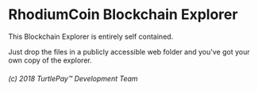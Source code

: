 # RhodiumCoin Blockchain Explorer

This Blockchain Explorer is entirely self contained.

Just drop the files in a publicly accessible web folder and you've got your own copy of the explorer.

###### (c) 2018 TurtlePay™ Development Team
